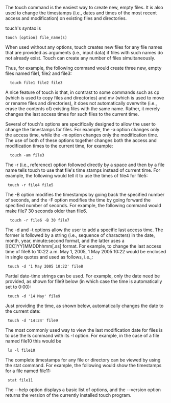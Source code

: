 	
The touch command is the easiest way to create new, empty files. It is also used to change the timestamps (i.e., dates and times of the most recent access and modification) on existing files and directories.

touch's syntax is

  	touch [option] file_name(s)

When used without any options, touch creates new files for any file names that are provided as arguments (i.e., input data) if files with such names do not already exist. Touch can create any number of files simultaneously.

Thus, for example, the following command would create three new, empty files named file1, file2 and file3:

	  touch file1 file2 file3

A nice feature of touch is that, in contrast to some commands such as cp (which is used to copy files and directories) and mv (which is used to move or rename files and directories), it does not automatically overwrite (i.e., erase the contents of) existing files with the same name. Rather, it merely changes the last access times for such files to the current time.

Several of touch's options are specifically designed to allow the user to change the timestamps for files. For example, the -a option changes only the access time, while the -m option changes only the modification time. The use of both of these options together changes both the access and modification times to the current time, for example:

	  touch -am file3

The -r (i.e., reference) option followed directly by a space and then by a file name tells touch to use that file's time stamps instead of current time. For example, the following would tell it to use the times of file4 for file5:

 	 touch -r file4 file5

The -B option modifies the timestamps by going back the specified number of seconds, and the -F option modifies the time by going forward the specified number of seconds. For example, the following command would make file7 30 seconds older than file6.

	  touch -r file6 -B 30 file7

The -d and -t options allow the user to add a specific last access time. The former is followed by a string (i.e., sequence of characters) in the date, month, year, minute:second format, and the latter uses a [[CC]YY]MMDDhhmm[.ss] format. For example, to change the last access time of file8 to 10:22 a.m. May 1, 2005, 1 May 2005 10:22 would be enclosed in single quotes and used as follows, i.e.,:

 	 touch -d '1 May 2005 10:22' file8

Partial date-time strings can be used. For example, only the date need be provided, as shown for file9 below (in which case the time is automatically set to 0:00):

 	 touch -d '14 May' file9

Just providing the time, as shown below, automatically changes the date to the current date:

 	 touch -d '14:24' file9

The most commonly used way to view the last modification date for files is to use the ls command with its -l option. For example, in the case of a file named file10 this would be

 	 ls -l file10

The complete timestamps for any file or directory can be viewed by using the stat command. For example, the following would show the timestamps for a file named file11:

 	 stat file11

The --help option displays a basic list of options, and the --version option returns the version of the currently installed touch program.
